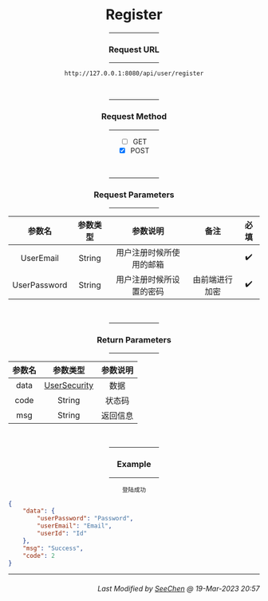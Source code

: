 <div align = "center">

# Register

<hr width = "20%"/>

### Request URL
<hr width = "20%"/>

`http://127.0.0.1:8080/api/user/register`

<br/>
<hr width = "20%"/>

### Request Method
<hr width = "20%"/>

- [ ] GET
- [X] POST

<br/>
<hr width = "20%"/>

### Request Parameters
<hr width = "20%"/>

|参数名|参数类型|参数说明|备注|必填|
|:---:|:---:|:---:|:---:|:---:|
|UserEmail|String|用户注册时候所使用的邮箱||:heavy_check_mark:|
|UserPassword|String|用户注册时候所设置的密码|由前端进行加密|:heavy_check_mark:|

<br/>
<hr width = "20%"/>

### Return Parameters
<hr width = "20%"/>

|参数名|参数类型|参数说明|
|:---:|:---:|:---:|
|data|[UserSecurity](https://github.com/Mobile-Internet-BIT-20/Little-Blue-Birds-MobileInternet/blob/main/Document/Structure/User/UserSecurity.md)|数据|
|code|String|状态码|
|msg|String|返回信息|

<br/>
<hr width = "20%"/>

### Example
<hr width = "20%"/>

`登陆成功`
</div>


```json
{
    "data": {
        "userPassword": "Password",
        "userEmail": "Email",
        "userId": "Id"
    },
    "msg": "Success",
    "code": 2
}
```
---
<div align="right">

###### *Last Modified by [SeeChen](https://github.com/SeeChen/) @ 19-Mar-2023 20:57*
</div>